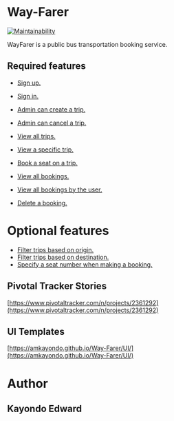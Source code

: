 # Way-Farer
[![Maintainability](https://api.codeclimate.com/v1/badges/7c3f8da2d189be616172/maintainability)](https://codeclimate.com/github/amkayondo/Way-Farer/maintainability)

WayFarer is a public bus transportation booking service.

## Required features
- [Sign up.](https://amkayondo.github.io/Way-Farer/UI/signup.html)
- [Sign in.](https://amkayondo.github.io/Way-Farer/UI/signin.html)
- [Admin can create a trip.](https://amkayondo.github.io/Way-Farer/UI/create_trip.html)
- [Admin can cancel a trip.](https://amkayondo.github.io/Way-Farer/UI/admin/trip_del.html)
- [View all trips.](https://amkayondo.github.io/Way-Farer/UI/index.html)
- [View a specific trip.](https://amkayondo.github.io/Way-Farer/UI/trip.html)
- [Book a seat on a trip. ](https://amkayondo.github.io/Way-Farer/UI/book.html)
- [View all bookings.](https://amkayondo.github.io/Way-Farer/UI/admin/index.html)
- [View all bookings by the user.](https://amkayondo.github.io/Way-Farer/UI/bookings.html)

- [Delete a booking.](https://amkayondo.github.io/Way-Farer/UI/booking.html)

# Optional features
- [Filter trips based on origin.](https://amkayondo.github.io/Way-Farer/UI/index.html)
- [Filter trips based on destination.](https://amkayondo.github.io/Way-Farer/UI/index.html) 
- [Specify a seat number when making a booking.](https://amkayondo.github.io/Way-Farer/UI/book.html)
 
## **Pivotal Tracker Stories**
[https://www.pivotaltracker.com/n/projects/2361292](https://www.pivotaltracker.com/n/projects/2361292)

## **UI Templates**

[https://amkayondo.github.io/Way-Farer/UI/](https://amkayondo.github.io/Way-Farer/UI/)

# **Author**
## **Kayondo Edward**